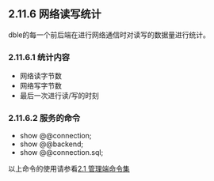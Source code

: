 ## 2.11.6 网络读写统计
dble的每一个前后端在进行网络通信时对读写的数据量进行统计。

### 2.11.6.1  统计内容
+ 网络读字节数
+ 网络写字节数
+ 最后一次进行读/写的时刻
### 2.11.6.2  服务的命令
+ show @@connection;
+ show @@backend;
+ show @@connection.sql;    

以上命令的使用请参看[2.1 管理端命令集](../2.1_manager_cmd.md)